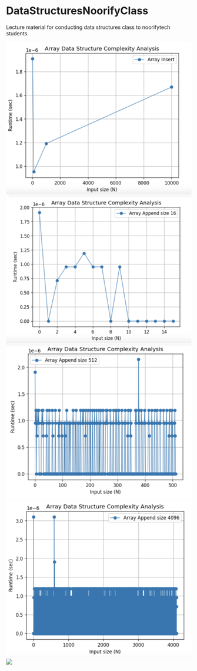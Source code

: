 # DataStructuresNoorifyClass
Lecture material for conducting  data structures class to noorifytech students.

![](/Screenshots/screenshot1.png)
![](/Screenshots/screenshot2.png)
![](/Screenshots/screenshot3.png)
![](/Screenshots/screenshot4.png)
![](/Screenshots/screenshot5.png)
